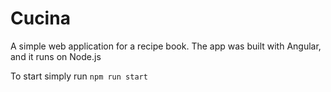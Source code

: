 # Cucina
A simple web application for a recipe book.
The app was built with Angular, and it runs on Node.js

To start simply run `npm run start` 
